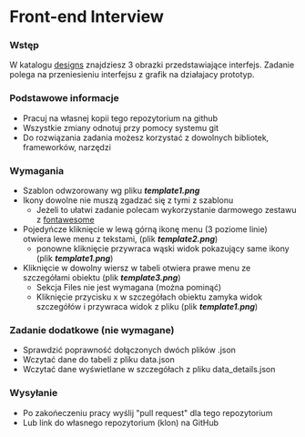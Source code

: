 # Front-end Interview

### Wstęp

W katalogu [designs](./designs) znajdziesz 3 obrazki przedstawiające interfejs. Zadanie polega na przeniesieniu interfejsu z grafik na działajacy prototyp.

### Podstawowe informacje

- Pracuj na własnej kopii tego repozytorium na github
- Wszystkie zmiany odnotuj przy pomocy systemu git
- Do rozwiązania zadania możesz korzystać z dowolnych bibliotek, frameworków, narzędzi

### Wymagania 

- Szablon odwzorowany wg pliku ***template1.png***
- Ikony dowolne nie muszą zgadzać się z tymi z szablonu 
  - Jeżeli to ułatwi zadanie polecam wykorzystanie darmowego zestawu z [fontawesome](https://fontawesome.com/)
- Pojedyńcze kliknięcie w lewą górną ikonę menu (3 poziome linie) otwiera lewe menu z tekstami, (plik ***template2.png***)
  - ponowne kliknięcie przywraca wąski widok pokazujący same ikony (plik ***template1.png***)
- Kliknięcie w dowolny wiersz w tabeli otwiera prawe menu ze szczegółami obiektu (plik ***template3.png***)
  - Sekcja Files nie jest wymagana (można pominąć)
  - Kliknięcie przycisku x w szczegółach obiektu zamyka widok szczegółów i przywraca widok z pliku (plik ***template1.png***)
  
### Zadanie dodatkowe (nie wymagane)

- Sprawdzić poprawność dołączonych dwóch plików .json
- Wczytać dane do tabeli z pliku data.json
- Wczytać dane wyświetlane w szczegółach z pliku data_details.json

### Wysyłanie

- Po zakońeczeniu pracy wyślij "pull request" dla tego repozytorium
- Lub link do własnego repozytorium (klon) na GitHub
